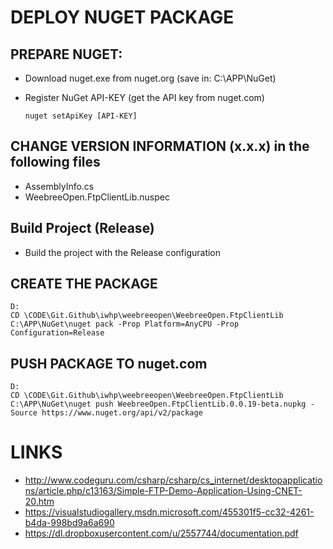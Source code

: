 ﻿# DEPLOY NUGET PACKAGE

## PREPARE NUGET:

- Download nuget.exe from nuget.org (save in: C:\APP\NuGet)
- Register NuGet API-KEY (get the API key from nuget.com)

      nuget setApiKey [API-KEY]

## CHANGE VERSION INFORMATION (x.x.x) in the following files

- AssemblyInfo.cs
- WeebreeOpen.FtpClientLib.nuspec

## Build Project (Release)

- Build the project with the Release configuration

## CREATE THE PACKAGE

    D:
    CD \CODE\Git.Github\iwhp\weebreeopen\WeebreeOpen.FtpClientLib
    C:\APP\NuGet\nuget pack -Prop Platform=AnyCPU -Prop Configuration=Release


## PUSH PACKAGE TO nuget.com

    D:
    CD \CODE\Git.Github\iwhp\weebreeopen\WeebreeOpen.FtpClientLib
    C:\APP\NuGet\nuget push WeebreeOpen.FtpClientLib.0.0.19-beta.nupkg -Source https://www.nuget.org/api/v2/package


# LINKS

- http://www.codeguru.com/csharp/csharp/cs_internet/desktopapplications/article.php/c13163/Simple-FTP-Demo-Application-Using-CNET-20.htm
- https://visualstudiogallery.msdn.microsoft.com/455301f5-cc32-4261-b4da-998bd9a6a690
- https://dl.dropboxusercontent.com/u/2557744/documentation.pdf
